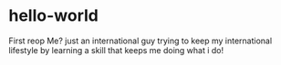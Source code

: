 # hello-world
First reop
Me? just an international guy trying to keep my international lifestyle by learning a skill that keeps me doing what i do!
